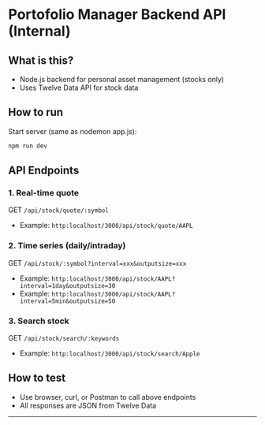# Portofolio Manager Backend API (Internal)

## What is this?
- Node.js backend for personal asset management (stocks only)
- Uses Twelve Data API for stock data

## How to run
Start server (same as nodemon app.js):
   ```bash
   npm run dev
   ```

## API Endpoints

### 1. Real-time quote
GET `/api/stock/quote/:symbol`
- Example: `http:localhost/3000/api/stock/quote/AAPL`

### 2. Time series (daily/intraday)
GET `/api/stock/:symbol?interval=xxx&outputsize=xxx`
- Example: `http:localhost/3000/api/stock/AAPL?interval=1day&outputsize=30`
- Example: `http:localhost/3000/api/stock/AAPL?interval=5min&outputsize=50`

### 3. Search stock
GET `/api/stock/search/:keywords`
- Example: `http:localhost/3000/api/stock/search/Apple`

## How to test
- Use browser, curl, or Postman to call above endpoints
- All responses are JSON from Twelve Data

---
